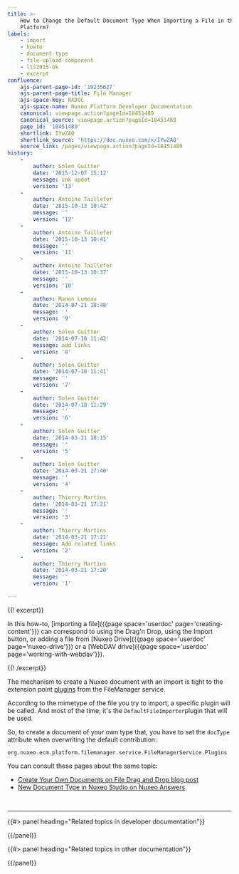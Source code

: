 ```yaml
---
title: >-
    How to Change the Default Document Type When Importing a File in the Nuxeo
    Platform?
labels:
    - import
    - howto
    - document-type
    - file-upload-component
    - lts2015-ok
    - excerpt
confluence:
    ajs-parent-page-id: '19235627'
    ajs-parent-page-title: File Manager
    ajs-space-key: NXDOC
    ajs-space-name: Nuxeo Platform Developer Documentation
    canonical: viewpage.action?pageId=18451489
    canonical_source: viewpage.action?pageId=18451489
    page_id: '18451489'
    shortlink: IYwZAQ
    shortlink_source: 'https://doc.nuxeo.com/x/IYwZAQ'
    source_link: /pages/viewpage.action?pageId=18451489
history:
    - 
        author: Solen Guitter
        date: '2015-12-07 15:12'
        message: ink updat
        version: '13'
    - 
        author: Antoine Taillefer
        date: '2015-10-13 10:42'
        message: ''
        version: '12'
    - 
        author: Antoine Taillefer
        date: '2015-10-13 10:41'
        message: ''
        version: '11'
    - 
        author: Antoine Taillefer
        date: '2015-10-13 10:37'
        message: ''
        version: '10'
    - 
        author: Manon Lumeau
        date: '2014-07-21 10:48'
        message: ''
        version: '9'
    - 
        author: Solen Guitter
        date: '2014-07-18 11:42'
        message: add links
        version: '8'
    - 
        author: Solen Guitter
        date: '2014-07-18 11:41'
        message: ''
        version: '7'
    - 
        author: Solen Guitter
        date: '2014-07-18 11:29'
        message: ''
        version: '6'
    - 
        author: Solen Guitter
        date: '2014-03-21 18:15'
        message: ''
        version: '5'
    - 
        author: Solen Guitter
        date: '2014-03-21 17:40'
        message: ''
        version: '4'
    - 
        author: Thierry Martins
        date: '2014-03-21 17:21'
        message: ''
        version: '3'
    - 
        author: Thierry Martins
        date: '2014-03-21 17:21'
        message: Add related links
        version: '2'
    - 
        author: Thierry Martins
        date: '2014-03-21 17:20'
        message: ''
        version: '1'

---
```

{{! excerpt}}

In this how-to, [importing a file]({{page space='userdoc' page='creating-content'}}) can correspond to using the <span class="confluence-link">Drag'n Drop</span>, using the Import button, or adding a file from [Nuxeo Drive]({{page space='userdoc' page='nuxeo-drive'}}) or a [WebDAV drive]({{page space='userdoc' page='working-with-webdav'}}).

{{! /excerpt}}

The mechanism to create a Nuxeo document with an import is tight to the extension point [plugins](http://explorer.nuxeo.org/nuxeo/site/distribution/latest/viewExtensionPoint/org.nuxeo.ecm.platform.filemanager.service.FileManagerService--plugins) from the FileManager service.

According to the mimetype of the file you try to import, a specific plugin will be called. And most of the time, it's the `DefaultFileImporter`plugin that will be used.

So, to create a document of your own type that, you have to set the&nbsp;`docType` attribute when overwriting the default contribution:

```
org.nuxeo.ecm.platform.filemanager.service.FileManagerService.Plugins

```

You can consult these pages about the same topic:

*   [Create Your Own Documents on File Drag and Drop blog post](http://www.nuxeo.com/blog/development/2012/05/monday-dev-heaven-fileimporter-plugin/)
*   [New Document Type in Nuxeo Studio on Nuxeo Answers](http://answers.nuxeo.com/questions/7276/new-document-type-in-nuxeo-studio)

&nbsp;

* * *

<div class="row" data-equalizer="" data-equalize-on="medium">

<div class="column medium-6">{{#> panel heading="Related topics in developer documentation"}}

{{/panel}}

</div>

<div class="column medium-6">{{#> panel heading="Related topics in other documentation"}}

{{/panel}}

</div>

</div>